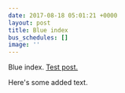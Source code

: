 ```yaml
---
date: 2017-08-18 05:01:21 +0000
layout: post
title: Blue index
bus_schedules: []
image: ''
---
```



Blue index.
[Test post.](test-blue-post)

Here's some added text.
